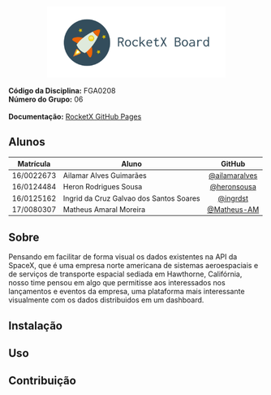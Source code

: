<p align="center">
  <img src="./assets/img/nome-azul-cortada.png" alt="Logo" width="70%"/>
</p>

**Código da Disciplina:** FGA0208<br>
**Número do Grupo:** 06<br><br>
**Documentação:** [RocketX GitHub Pages](https://unbarqdsw2020-2.github.io/2020.2_G6_RocketX/#/)

## Alunos
|Matrícula | Aluno | GitHub
| -- | -- | :--: |
| 16/0022673  | Ailamar Alves Guimarães | [@ailamaralves](https://github.com/ailamaralves)
| 16/0124484  | Heron Rodrigues Sousa | [@heronsousa](https://github.com/heronsousa)
| 16/0125162  | Ingrid da Cruz Galvao dos Santos Soares | [@ingrdst](https://github.com/ingrdst)
| 17/0080307  | Matheus Amaral Moreira | [@Matheus-AM](https://github.com/Matheus-AM)

## Sobre 

Pensando em facilitar de forma visual os dados existentes na API da SpaceX, que é uma empresa norte americana de sistemas aeroespaciais e de serviços de transporte espacial sediada em Hawthorne, Califórnia, nosso time pensou em algo que permitisse aos interessados nos lançamentos e eventos da empresa, uma plataforma mais interessante visualmente com os dados distribuidos em um dashboard. 

## Instalação 

## Uso

## Contribuição